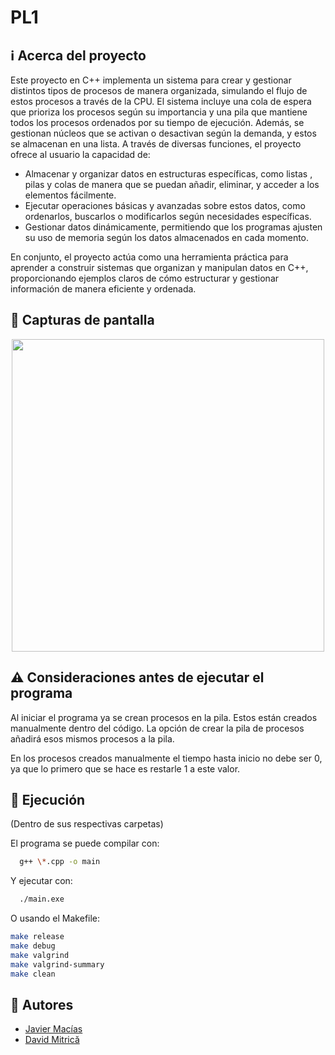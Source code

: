# PL1

## ℹ️ Acerca del proyecto
Este proyecto en C++ implementa un sistema para crear y gestionar distintos tipos de procesos de manera organizada, simulando el flujo de estos procesos a través de la CPU. El sistema incluye una cola de espera que prioriza los procesos según su importancia y una pila que mantiene todos los procesos ordenados por su tiempo de ejecución. Además, se gestionan núcleos que se activan o desactivan según la demanda, y estos se almacenan en una lista. A través de diversas funciones, el proyecto ofrece al usuario la capacidad de:

* Almacenar y organizar datos en estructuras específicas, como listas , pilas y colas de manera que se puedan añadir, eliminar, y acceder a los elementos fácilmente.
* Ejecutar operaciones básicas y avanzadas sobre estos datos, como ordenarlos, buscarlos o modificarlos según necesidades específicas.
* Gestionar datos dinámicamente, permitiendo que los programas ajusten su uso de memoria según los datos almacenados en cada momento.
  
En conjunto, el proyecto actúa como una herramienta práctica para aprender a construir sistemas que organizan y manipulan datos en C++, proporcionando ejemplos claros de cómo estructurar y gestionar información de manera eficiente y ordenada.


## 📸 Capturas de pantalla
<div align="center">
    <img src="https://github.com/user-attachments/assets/04bfcdde-f031-490b-9f46-56c8c0633ffa" width="500">
</div>

## ⚠️ Consideraciones antes de ejecutar el programa

Al iniciar el programa ya se crean procesos en la pila.
Estos están creados manualmente dentro del código.
La opción de crear la pila de procesos añadirá esos mismos procesos a la pila.

En los procesos creados manualmente el tiempo hasta inicio no debe ser 0, ya que lo primero que se hace es restarle 1 a este valor.

## 🚀 Ejecución
(Dentro de sus respectivas carpetas)

El programa se puede compilar con:
```bash
  g++ \*.cpp -o main
```
Y ejecutar con:
```bash
  ./main.exe
```

O usando el Makefile:
```bash
make release
make debug
make valgrind
make valgrind-summary
make clean
```

## 👥 Autores

- [Javier Macías](https://github.com/Jala3400)
- [David Mitrică](https://github.com/M1tr1ca)